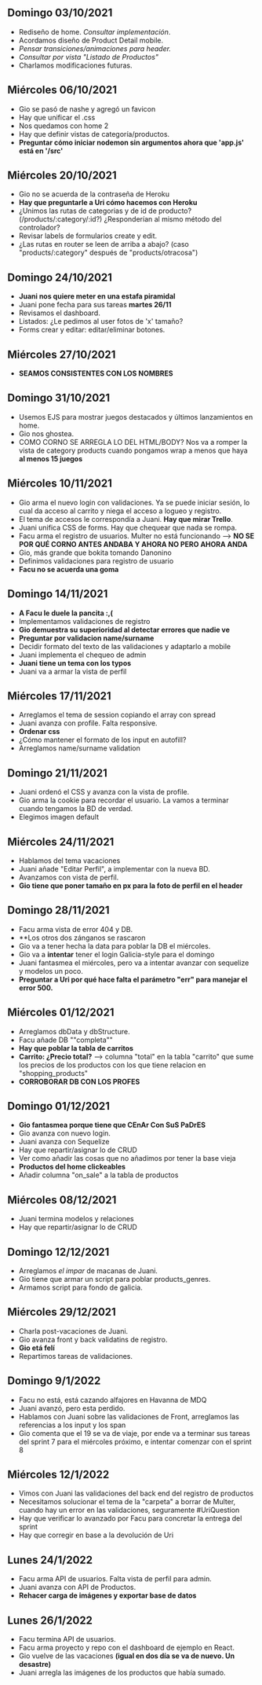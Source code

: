 ## Domingo 03/10/2021

- Rediseño de home. *Consultar implementación*.
- Acordamos diseño de Product Detail mobile.
- *Pensar transiciones/animaciones para header.*
- *Consultar por vista "Listado de Productos"*
- Charlamos modificaciones futuras.


## Miércoles 06/10/2021

- Gio se pasó de nashe y agregó un favicon
- Hay que unificar el .css
- Nos quedamos con home 2
- Hay que definir vistas de categoría/productos.
- **Preguntar cómo iniciar nodemon sin argumentos ahora que 'app.js' está en '/src'**


## Miércoles 20/10/2021

- Gio no se acuerda de la contraseña de Heroku
- **Hay que preguntarle a Uri cómo hacemos con Heroku**
- ¿Unimos las rutas de categorias y de id de producto? (/products/:category/:id?) ¿Responderían al mismo método del controlador?
- Revisar labels de formularios create y edit.
- ¿Las rutas en router se leen de arriba a abajo? (caso "products/:category" después de "products/otracosa")

## Domingo 24/10/2021

- **Juani nos quiere meter en una estafa piramidal**
- Juani pone fecha para sus tareas **martes 26/11** 
- Revisamos el dashboard.
- Listados: ¿Le pedimos al user fotos de 'x' tamaño?
- Forms crear y editar: editar/eliminar botones.

## Miércoles 27/10/2021

- **SEAMOS CONSISTENTES CON LOS NOMBRES**

## Domingo 31/10/2021

- Usemos EJS para mostrar juegos destacados y últimos lanzamientos en home.
- Gio nos ghostea.
- COMO CORNO SE ARREGLA LO DEL HTML/BODY? Nos va a romper la vista de category products cuando pongamos wrap a menos que haya **al menos 15 juegos**

## Miércoles 10/11/2021
- Gio arma el nuevo login con validaciones. Ya se puede iniciar sesión, lo cual da acceso al carrito y niega el acceso a logueo y registro.
- El tema de accesos le correspondía a Juani. **Hay que mirar Trello**.
- Juani unifica CSS de forms. Hay que chequear que nada se rompa.
- Facu arma el registro de usuarios. Multer no está funcionando --> **NO SE POR QUÉ CORNO ANTES ANDABA Y AHORA NO PERO AHORA ANDA**
- Gio, más grande que bokita tomando Danonino
- Definimos validaciones para registro de usuario
- **Facu no se acuerda una goma**

## Domingo 14/11/2021
- **A Facu le duele la pancita :,(**
- Implementamos validaciones de registro
- **Gio demuestra su superioridad al detectar errores que nadie ve**
- **Preguntar por validacion name/surname**
- Decidir formato del texto de las validaciones y adaptarlo a mobile
- Juani implementa el chequeo de admin
- **Juani tiene un tema con los typos**
- Juani va a armar la vista de perfil

## Miércoles 17/11/2021
- Arreglamos el tema de session copiando el array con spread
- Juani avanza con profile. Falta responsive.
- **Ordenar css**
- ¿Cómo mantener el formato de los input en autofill?
- Arreglamos name/surname validation

## Domingo 21/11/2021
- Juani ordenó el CSS y avanza con la vista de profile.
- Gio arma la cookie para recordar el usuario. La vamos a terminar cuando tengamos la BD de verdad.
- Elegimos imagen default

## Miércoles 24/11/2021
- Hablamos del tema vacaciones
- Juani añade "Editar Perfil", a implementar con la nueva BD.
- Avanzamos con vista de perfil. 
- **Gio tiene que poner tamaño en px para la foto de perfil en el header**


## Domingo 28/11/2021
- Facu arma vista de error 404 y DB.
- **Los otros dos zánganos se rascaron
- Gio va a tener hecha la data para poblar la DB el miércoles.
- Gio va a **intentar** tener el login Galicia-style para el domingo
- Juani fantasmea el miércoles, pero va a intentar avanzar con sequelize y modelos un poco.
- **Preguntar a Uri por qué hace falta el parámetro "err" para manejar el error 500.**

## Miércoles 01/12/2021
- Arreglamos dbData y dbStructure.
- Facu añade DB ""completa""
- **Hay que poblar la tabla de carritos**
- **Carrito: ¿Precio total?** --> columna "total" en la tabla "carrito" que sume los precios de los productos con los que tiene relacion en "shopping_products"
- **CORROBORAR DB CON LOS PROFES**

## Domingo 01/12/2021
- **Gio fantasmea porque tiene que CEnAr Con SuS PaDrES**
- Gio avanza con nuevo login.
- Juani avanza con Sequelize
- Hay que repartir/asignar lo de CRUD
- Ver como añadir las cosas que no añadimos por tener la base vieja
- **Productos del home clickeables**
- Añadir columna "on_sale" a la tabla de productos

## Miércoles 08/12/2021
- Juani termina modelos y relaciones
- Hay que repartir/asignar lo de CRUD

## Domingo 12/12/2021
- Arreglamos *el impar* de macanas de Juani.
- Gio tiene que armar un script para poblar products_genres.
- Armamos script para fondo de galicia.

## Miércoles 29/12/2021
- Charla post-vacaciones de Juani.
- Gio avanza front y back  validatins de registro.
- **Gio etá felí**
- Repartimos tareas de validaciones.

## Domingo 9/1/2022

- Facu no está, está cazando alfajores en Havanna de MDQ
- Juani avanzó, pero esta perdido.
- Hablamos con Juani sobre las validaciones de Front, arreglamos las referencias a los input y los span
- Gio comenta que el 19 se va de viaje, por ende va a terminar sus tareas del sprint 7 para el miércoles próximo, e intentar comenzar con el sprint 8

## Miércoles 12/1/2022

- Vimos con Juani las validaciones del back end del registro de productos
- Necesitamos solucionar el tema de la "carpeta" a borrar de Multer, cuando hay un error en las validaciones, seguramente #UriQuestion
- Hay que verificar lo avanzado por Facu para concretar la entrega del sprint
- Hay que corregir en base a la devolución de Uri

## Lunes 24/1/2022

- Facu arma API de usuarios. Falta vista de perfil para admin.
- Juani avanza con API de Productos.
- **Rehacer carga de imágenes y exportar base de datos**

## Lunes 26/1/2022

- Facu termina API de usuarios.
- Facu arma proyecto y repo con el dashboard de ejemplo en React.
- Gio vuelve de las vacaciones **(igual en dos día se va de nuevo. Un desastre)**
- Juani arregla las imágenes de los productos que había sumado.
